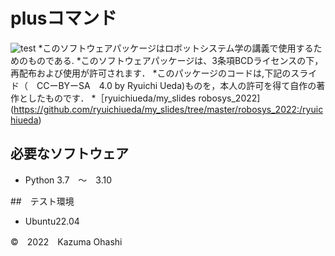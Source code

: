# plusコマンド
![test](https://github.com/Ohashi822/robosys2022/actions/workflows/test.yml/badge.svg)
*このソフトウェアパッケージはロボットシステム学の講義で使用するためのものである.
*このソフトウェアパッケージは、3条項BCDライセンスの下，再配布および使用が許可されます．
*このパッケージのコードは,下記のスライド（　CCーBYーSA　4.0 by Ryuichi Ueda)ものを，本人の許可を得て自作の著作としたものです．
*［ryuichiueda/my_slides robosys_2022](https://github.com/ryuichiueda/my_slides/tree/master/robosys_2022:/ryuichiueda)

## 必要なソフトウェア
* Python 3.7　～　3.10

##　テスト環境
* Ubuntu22.04

©　2022　Kazuma Ohashi

